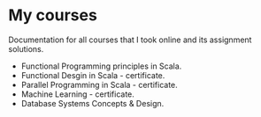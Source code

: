 # My courses
Documentation for all courses that I took online and its assignment solutions.
  * Functional Programming principles in Scala.
  * Functional Desgin in Scala - certificate.
  * Parallel Programming in Scala - certificate.
  * Machine Learning - certificate.
  * Database Systems Concepts & Design.
